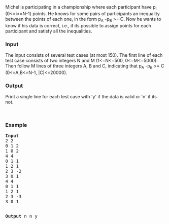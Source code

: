 <p align="justify">&nbsp;</p>
<p>Michel is participating in a championship where each participant have p<sub>i</sub> (0&lt;=i&lt;=N-1) points. He knows for some pairs of participants an inequality between the points of each one, in the form p<sub>A</sub> -p<sub>B</sub> &gt;= C. Now he wants to know if his data is correct, i.e., if its possible to assign points for each participant and satisfy all the inequalities.</p>
<h3>Input</h3>
<p>The input consists of several test cases (at most 150). The first line of each test case consists of two integers N and M (1&lt;=N&lt;=500, 0&lt;=M&lt;=5000). Then follow M lines of three integers A, B and C, indicating that p<sub>A</sub> -p<sub>B</sub> &gt;= C (0&lt;=A,B&lt;=N-1, |C|&lt;=20000).</p>
<h3>Output</h3>
<p>Print a single line for each test case with 'y' if the data is valid or 'n' if its not.</p>
<p>&nbsp;</p>
<h3>Example</h3>
<pre><strong>Input</strong>
2 2
0 1 2
1 0 2
4 4
0 1 1
1 2 1
2 3 -2
3 0 1
4 4
0 1 1
1 2 1
2 3 -3
3 0 1

<strong>Output</strong>
n
n
y

</pre>